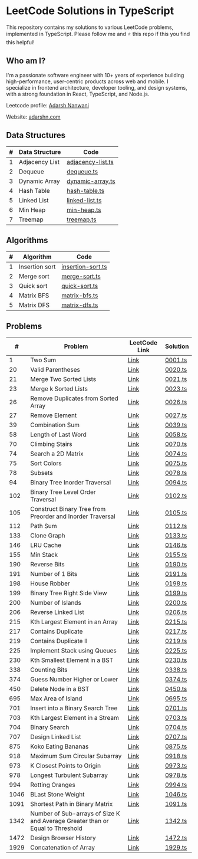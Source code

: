 # LeetCode Solutions in TypeScript

This repository contains my solutions to various LeetCode problems, implemented in TypeScript. Please follow me and ⭐ this repo if this you find this helpful!

## Who am I?

I'm a passionate software engineer with 10+ years of experience building high-performance, user-centric products across web and mobile. I specialize in frontend architecture, developer tooling, and design systems, with a strong foundation in React, TypeScript, and Node.js.

Leetcode profile: [Adarsh Nanwani](https://leetcode.com/u/adarshnanwani/)

Website: [adarshn.com](https://adarshn.com)

## Data Structures

| #   | Data Structure | Code                                                     |
| --- | -------------- | -------------------------------------------------------- |
| 1   | Adjacency List | [adjacency-list.ts](./data-structures/adjacency-list.ts) |
| 2   | Dequeue        | [dequeue.ts](./data-structures/dequeue.ts)               |
| 3   | Dynamic Array  | [dynamic-array.ts](./data-structures/dynamic-array.ts)   |
| 4   | Hash Table     | [hash-table.ts](./data-structures/hash-table.ts)         |
| 5   | Linked List    | [linked-list.ts](./data-structures/linked-list.ts)       |
| 6   | Min Heap       | [min-heap.ts](./data-structures/min-heap.ts)             |
| 7   | Treemap        | [treemap.ts](./data-structures/treemap.ts)               |

## Algorithms

| #   | Algorithm      | Code                                                |
| --- | -------------- | --------------------------------------------------- |
| 1   | Insertion sort | [insertion-sort.ts](./algorithms/insertion-sort.ts) |
| 2   | Merge sort     | [merge-sort.ts](./algorithms/merge-sort.ts)         |
| 3   | Quick sort     | [quick-sort.ts](./algorithms/quick-sort.ts)         |
| 4   | Matrix BFS     | [matrix-bfs.ts](./algorithms/matrix-bfs.ts)         |
| 5   | Matrix DFS     | [matrix-dfs.ts](./algorithms/matrix-dfs.ts)         |

## Problems

| #    | Problem                                                                       | LeetCode Link                                                                                                                    | Solution                      |
| ---- | ----------------------------------------------------------------------------- | -------------------------------------------------------------------------------------------------------------------------------- | ----------------------------- |
| 1    | Two Sum                                                                       | [Link](https://leetcode.com/problems/two-sum/description/)                                                                       | [0001.ts](./problems/0001.ts) |
| 20   | Valid Parentheses                                                             | [Link](https://leetcode.com/problems/valid-parentheses/description/)                                                             | [0020.ts](./problems/0020.ts) |
| 21   | Merge Two Sorted Lists                                                        | [Link](https://leetcode.com/problems/merge-two-sorted-lists/description/)                                                        | [0021.ts](./problems/0021.ts) |
| 23   | Merge k Sorted Lists                                                          | [Link](https://leetcode.com/problems/merge-k-sorted-lists/description/)                                                          | [0023.ts](./problems/0023.ts) |
| 26   | Remove Duplicates from Sorted Array                                           | [Link](https://leetcode.com/problems/remove-duplicates-from-sorted-array/description/)                                           | [0026.ts](./problems/0026.ts) |
| 27   | Remove Element                                                                | [Link](https://leetcode.com/problems/remove-element/description/)                                                                | [0027.ts](./problems/0027.ts) |
| 39   | Combination Sum                                                               | [Link](https://leetcode.com/problems/combination-sum/description/)                                                               | [0039.ts](./problems/0039.ts) |
| 58   | Length of Last Word                                                           | [Link](https://leetcode.com/problems/length-of-last-word/description/)                                                           | [0058.ts](./problems/0058.ts) |
| 70   | Climbing Stairs                                                               | [Link](https://leetcode.com/problems/climbing-stairs/description/)                                                               | [0070.ts](./problems/0070.ts) |
| 74   | Search a 2D Matrix                                                            | [Link](https://leetcode.com/problems/search-a-2d-matrix/description/)                                                            | [0074.ts](./problems/0074.ts) |
| 75   | Sort Colors                                                                   | [Link](https://leetcode.com/problems/sort-colors/description/)                                                                   | [0075.ts](./problems/0075.ts) |
| 78   | Subsets                                                                       | [Link](https://leetcode.com/problems/subsets/description/)                                                                       | [0078.ts](./problems/0078.ts) |
| 94   | Binary Tree Inorder Traversal                                                 | [Link](https://leetcode.com/problems/binary-tree-inorder-traversal/description/)                                                 | [0094.ts](./problems/0094.ts) |
| 102  | Binary Tree Level Order Traversal                                             | [Link](https://leetcode.com/problems/binary-tree-level-order-traversal/description/)                                             | [0102.ts](./problems/0102.ts) |
| 105  | Construct Binary Tree from Preorder and Inorder Traversal                     | [Link](https://leetcode.com/problems/construct-binary-tree-from-preorder-and-inorder-traversal/description/)                     | [0105.ts](./problems/0105.ts) |
| 112  | Path Sum                                                                      | [Link](https://leetcode.com/problems/path-sum/description/)                                                                      | [0112.ts](./problems/0112.ts) |
| 133  | Clone Graph                                                                   | [Link](https://leetcode.com/problems/clone-graph/description/)                                                                   | [0133.ts](./problems/0133.ts) |
| 146  | LRU Cache                                                                     | [Link](https://leetcode.com/problems/lru-cache/description/)                                                                     | [0146.ts](./problems/0146.ts) |
| 155  | Min Stack                                                                     | [Link](https://leetcode.com/problems/min-stack/description/)                                                                     | [0155.ts](./problems/0155.ts) |
| 190  | Reverse Bits                                                                  | [Link](https://leetcode.com/problems/reverse-bits/description/)                                                                  | [0190.ts](./problems/0190.ts) |
| 191  | Number of 1 Bits                                                              | [Link](https://leetcode.com/problems/number-of-1-bits/description/)                                                              | [0191.ts](./problems/0191.ts) |
| 198  | House Robber                                                                  | [Link](https://leetcode.com/problems/house-robber/description/)                                                                  | [0198.ts](./problems/0198.ts) |
| 199  | Binary Tree Right Side View                                                   | [Link](https://leetcode.com/problems/binary-tree-right-side-view/description/)                                                   | [0199.ts](./problems/0199.ts) |
| 200  | Number of Islands                                                             | [Link](https://leetcode.com/problems/number-of-islands/description/)                                                             | [0200.ts](./problems/0200.ts) |
| 206  | Reverse Linked List                                                           | [Link](https://leetcode.com/problems/reverse-linked-list/description/)                                                           | [0206.ts](./problems/0206.ts) |
| 215  | Kth Largest Element in an Array                                               | [Link](https://leetcode.com/problems/kth-largest-element-in-an-array/description/)                                               | [0215.ts](./problems/0215.ts) |
| 217  | Contains Duplicate                                                            | [Link](https://leetcode.com/problems/contains-duplicate/description/)                                                            | [0217.ts](./problems/0217.ts) |
| 219  | Contains Duplicate II                                                         | [Link](https://leetcode.com/problems/contains-duplicate-ii/description/)                                                         | [0219.ts](./problems/0219.ts) |
| 225  | Implement Stack using Queues                                                  | [Link](https://leetcode.com/problems/implement-stack-using-queues/description/)                                                  | [0225.ts](./problems/0225.ts) |
| 230  | Kth Smallest Element in a BST                                                 | [Link](https://leetcode.com/problems/kth-smallest-element-in-a-bst/description/)                                                 | [0230.ts](./problems/0230.ts) |
| 338  | Counting Bits                                                                 | [Link](https://leetcode.com/problems/counting-bits/description/)                                                                 | [0338.ts](./problems/0338.ts) |
| 374  | Guess Number Higher or Lower                                                  | [Link](http://leetcode.com/problems/guess-number-higher-or-lower/description/)                                                   | [0374.ts](./problems/0374.ts) |
| 450  | Delete Node in a BST                                                          | [Link](https://leetcode.com/problems/delete-node-in-a-bst/description/)                                                          | [0450.ts](./problems/0450.ts) |
| 695  | Max Area of Island                                                            | [Link](https://leetcode.com/problems/max-area-of-island/description/)                                                            | [0695.ts](./problems/0695.ts) |
| 701  | Insert into a Binary Search Tree                                              | [Link](https://leetcode.com/problems/insert-into-a-binary-search-tree/description/)                                              | [0701.ts](./problems/0701.ts) |
| 703  | Kth Largest Element in a Stream                                               | [Link](https://leetcode.com/problems/kth-largest-element-in-a-stream/description/)                                               | [0703.ts](./problems/0703.ts) |
| 704  | Binary Search                                                                 | [Link](https://leetcode.com/problems/binary-search/description/)                                                                 | [0704.ts](./problems/0704.ts) |
| 707  | Design Linked List                                                            | [Link](https://leetcode.com/problems/binary-search/description/)                                                                 | [0707.ts](./problems/0707.ts) |
| 875  | Koko Eating Bananas                                                           | [Link](https://leetcode.com/problems/koko-eating-bananas/description/)                                                           | [0875.ts](./problems/0875.ts) |
| 918  | Maximum Sum Circular Subarray                                                 | [Link](https://leetcode.com/problems/maximum-sum-circular-subarray/description/)                                                 | [0918.ts](./problems/0918.ts) |
| 973  | K Closest Points to Origin                                                    | [Link](https://leetcode.com/problems/k-closest-points-to-origin/description/)                                                    | [0973.ts](./problems/0973.ts) |
| 978  | Longest Turbulent Subarray                                                    | [Link](https://leetcode.com/problems/longest-turbulent-subarray/description/)                                                    | [0978.ts](./problems/0978.ts) |
| 994  | Rotting Oranges                                                               | [Link](https://leetcode.com/problems/binary-search/description/)                                                                 | [0994.ts](./problems/0994.ts) |
| 1046 | BLast Stone Weight                                                            | [Link](https://leetcode.com/problems/last-stone-weight/description/)                                                             | [1046.ts](./problems/1046.ts) |
| 1091 | Shortest Path in Binary Matrix                                                | [Link](https://leetcode.com/problems/shortest-path-in-binary-matrix/description/)                                                | [1091.ts](./problems/1091.ts) |
| 1342 | Number of Sub-arrays of Size K and Average Greater than or Equal to Threshold | [Link](https://leetcode.com/problems/number-of-sub-arrays-of-size-k-and-average-greater-than-or-equal-to-threshold/description/) | [1342.ts](./problems/1342.ts) |
| 1472 | Design Browser History                                                        | [Link](https://leetcode.com/problems/design-browser-history/description/)                                                        | [1472.ts](./problems/1472.ts) |
| 1929 | Concatenation of Array                                                        | [Link](https://leetcode.com/problems/concatenation-of-array/description/)                                                        | [1929.ts](./problems/1929.ts) |
